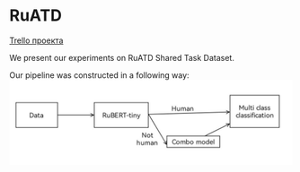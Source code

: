 # RuATD
[Trello проекта](https://trello.com/invite/b/seH8Teau/ada24d62b1965863a77963227a96de55/ruatd)

We present our experiments on RuATD Shared Task Dataset.

Our pipeline was constructed in a following way:
![alt text](https://github.com/EkaterinaVoloshina/RuATD/raw/main/img/pipeline.jpg "Pipeline")




